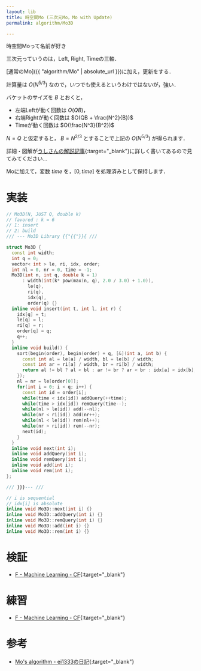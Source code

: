 ```yaml
---
layout: lib
title: 時空間Mo (三次元Mo，Mo with Update)
permalink: algorithm/Mo3D

---
```



時空間Moって名前が好き

三次元っていうのは，Left, Right, Timeの三軸．

[通常のMo]({{ "algorithm/Mo" | absolute_url }})に加え，更新をする．

計算量は $O(N^{5/3})$ なので，いつでも使えるというわけではないが，強い．

バケットのサイズを $B$ とおくと，

* 左端Leftが動く回数は $O(QB)$，
* 右端Rightが動く回数は $O(QB + \frac{N^2}{B})$
* Timeが動く回数は $O(\frac{N^3}{B^2})$

$N = Q$ と仮定すると， $B=N^{2/3}$ とすることで上記の $O(N^{5/3})$ が得られます．

詳細・図解が[うしさんの解説記事](https://ei1333.hateblo.jp/entry/2017/09/11/211011){:target="_blank"}<!--_-->に詳しく書いてあるので見てみてください…

Moに加えて，変数 $time$ を，$[0, time]$ を処理済みとして保持します．

# 実装


```cpp
// Mo3D(N, JUST Q, double k)
// favored : k = 6
// 1: insert
// 2: build
/// --- Mo3D Library {{"{{"}}{ ///

struct Mo3D {
  const int width;
  int q = 0;
  vector< int > le, ri, idx, order;
  int nl = 0, nr = 0, time = -1;
  Mo3D(int n, int q, double k = 1)
      : width(int(k* pow(max(n, q), 2.0 / 3.0) + 1.0)),
        le(q),
        ri(q),
        idx(q),
        order(q) {}
  inline void insert(int t, int l, int r) {
    idx[q] = t;
    le[q] = l;
    ri[q] = r;
    order[q] = q;
    q++;
  }
  inline void build() {
    sort(begin(order), begin(order) + q, [&](int a, int b) {
      const int al = le[a] / width, bl = le[b] / width;
      const int ar = ri[a] / width, br = ri[b] / width;
      return al != bl ? al < bl : ar != br ? ar < br : idx[a] < idx[b];
    });
    nl = nr = le[order[0]];
    for(int i = 0; i < q; i++) {
      const int id = order[i];
      while(time < idx[id]) addQuery(++time);
      while(time > idx[id]) remQuery(time--);
      while(nl > le[id]) add(--nl);
      while(nr < ri[id]) add(nr++);
      while(nl < le[id]) rem(nl++);
      while(nr > ri[id]) rem(--nr);
      next(id);
    }
  }
  inline void next(int i);
  inline void addQuery(int i);
  inline void remQuery(int i);
  inline void add(int i);
  inline void rem(int i);
};

/// }}}--- ///

// i is sequential
// idx[i] is absolute
inline void Mo3D::next(int i) {}
inline void Mo3D::addQuery(int i) {}
inline void Mo3D::remQuery(int i) {}
inline void Mo3D::add(int i) {}
inline void Mo3D::rem(int i) {}
```


# 検証

* [F - Machine Learning - CF](https://codeforces.com/contest/940/submission/42752956){:target="_blank"}<!--_-->

# 練習

* [F - Machine Learning - CF](https://codeforces.com/contest/940/problem/F){:target="_blank"}<!--_-->

# 参考

* [Mo's algorithm - ei1333の日記](https://ei1333.hateblo.jp/entry/2017/09/11/211011){:target="_blank"}<!--_-->
